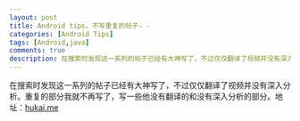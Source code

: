```yaml
---
layout: post
title: Android tips，不写重复的帖子- -
categories: [Android Tips]
tags: [Android,java]
comments: true
description: 在搜索时发现这一系列的帖子已经有大神写了，不过仅仅翻译了视频并没有深入分析。重复的部分我就不再写了，写一些他没有翻译的和没有深入分析的部分。
---
```


在搜索时发现这一系列的帖子已经有大神写了，不过仅仅翻译了视频并没有深入分析。重复的部分我就不再写了，写一些他没有翻译的和没有深入分析的部分。地址：[hukai.me][1]

[1]:	http://hukai.me/